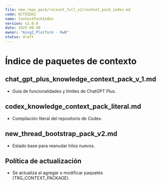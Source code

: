 ```yaml
---
file: new_repo_pack/ruleset_full_v2/context_pack_index.md
code: KCTXIDX2
name: ContextPackIndex
version: v2.0.0
date: 2025-09-30
owner: "AingZ_Platform · RwB"
status: draft
---
```


# Índice de paquetes de contexto

## chat_gpt_plus_knowledge_context_pack_v_1.md
- Guía de funcionalidades y límites de ChatGPT Plus.

## codex_knowledge_context_pack_literal.md
- Compilación literal del repositorio de Codex.

## new_thread_bootstrap_pack_v2.md
- Estado base para reanudar hilos nuevos.

## Política de actualización
- Se actualiza al agregar o modificar paquetes (TRG_CONTEXT_PACKAGE).
